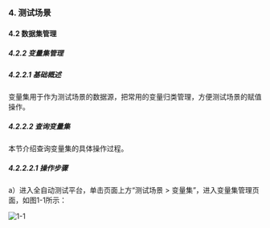 ### 4. 测试场景

#### 4.2 数据集管理

##### 4.2.2 变量集管理

##### 4.2.2.1 基础概述

变量集用于作为测试场景的数据源，把常用的变量归类管理，方便测试场景的赋值操作。

##### 4.2.2.2 查询变量集

本节介绍查询变量集的具体操作过程。

##### 4.2.2.2.1 操作步骤

a）进入全自动测试平台，单击页面上方“测试场景 > 变量集”，进入变量集管理页面，如图1-1所示：

![1-1](https://www.feisuanyz.com/fstest/cscj/datamanage/varmanage/1.png)

